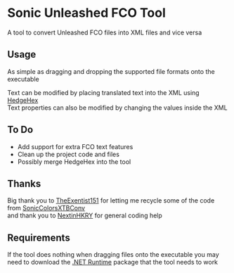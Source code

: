 # Sonic Unleashed FCO Tool
A tool to convert Unleashed FCO files into XML files and vice versa

## Usage
As simple as dragging and dropping the supported file formats onto the executable<br>

Text can be modified by placing translated text into the XML using [HedgeHex](https://github.com/NextinMono/HedgeHex)<br>
Text properties can also be modified by changing the values inside the XML<br>

## To Do
- Add support for extra FCO text features<br>
- Clean up the project code and files
- Possibly merge HedgeHex into the tool

## Thanks
Big thank you to [TheExentist151](https://github.com/TheExentist151) for letting me recycle some of the code from [SonicColorsXTBConv](https://github.com/TheExentist151/SonicColorsXTBConv)<br>
and thank you to [NextinHKRY](https://github.com/NextinMono) for general coding help

## Requirements
If the tool does nothing when dragging files onto the executable you may need to download the [.NET Runtime](https://aka.ms/dotnet-core-applaunch?missing_runtime=true&arch=x64&rid=win10-x64&apphost_version=7.0.14) package that the tool needs to work
